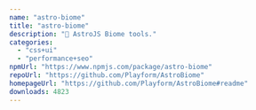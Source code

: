 ```yaml
---
name: "astro-biome"
title: "astro-biome"
description: "🗻 AstroJS Biome tools."
categories:
  - "css+ui"
  - "performance+seo"
npmUrl: "https://www.npmjs.com/package/astro-biome"
repoUrl: "https://github.com/Playform/AstroBiome"
homepageUrl: "https://github.com/Playform/AstroBiome#readme"
downloads: 4823
---
```


